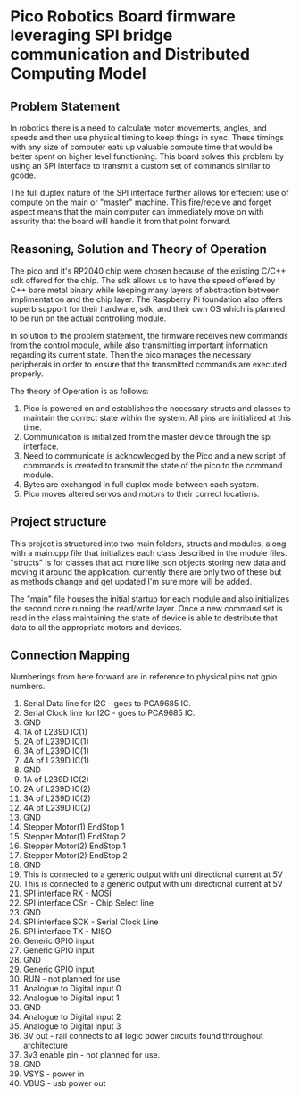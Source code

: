 # Pico Robotics Board firmware leveraging SPI bridge communication and Distributed Computing Model

## Problem Statement
In robotics there is a need to calculate motor movements, angles, and speeds and then use physical timing to keep things in sync. These timings with any size of computer eats up valuable compute time that would be better spent on higher level functioning. This board solves this problem by using an SPI interface to transmit a custom set of commands similar to gcode.

The full duplex nature of the SPI interface further allows for effecient use of compute on the main or "master" machine. This fire/receive and forget aspect means that the main computer can immediately move on with assurity that the board will handle it from that point forward. 

## Reasoning, Solution and Theory of Operation

The pico and it's RP2040 chip were chosen because of the existing C/C++ sdk offered for the chip. The sdk allows us to have the speed offered by C++ bare metal binary while keeping many layers of abstraction between implimentation and the chip layer. The Raspberry Pi foundation also offers superb support for their hardware, sdk, and their own OS which is planned to be run on the actual controlling module.

In solution to the problem statement, the firmware receives new commands from the control module, while also transmitting important information regarding its current state. Then the pico manages the necessary peripherals in order to ensure that the transmitted commands are executed properly. 

The theory of Operation is as follows: 
1. Pico is powered on and establishes the necessary structs and classes to maintain the correct state within the system. All pins are initialized at this time. 
2. Communication is initialized from the master device through the spi interface.
3. Need to communicate is acknowledged by the Pico and a new script of commands is created to transmit the state of the pico to the command module. 
4. Bytes are exchanged in full duplex mode between each system. 
5. Pico moves altered servos and motors to their correct locations.

## Project structure

This project is structured into two main folders, structs and modules, along with a main.cpp file that initializes each class described in the module files. "structs" is for classes that act more like json objects storing new data and moving it around the application. currently there are only two of these but as methods change and get updated I'm sure more will be added. 

The "main" file houses the initial startup for each module and also initializes the second core running the read/write layer. Once a new command set is read in the class maintaining the state of device is able to destribute that data to all the appropriate motors and devices. 

## Connection Mapping

Numberings from here forward are in reference to physical pins not gpio numbers. 

1. Serial Data line for I2C - goes to PCA9685 IC. 
2. Serial Clock line for I2C - goes to PCA9685 IC.
3. GND
4. 1A of L239D IC(1)
5. 2A of L239D IC(1)
6. 3A of L239D IC(1)
7. 4A of L239D IC(1)
8. GND
9. 1A of L239D IC(2)
10. 2A of L239D IC(2)
11. 3A of L239D IC(2)
12. 4A of L239D IC(2)
13. GND
14. Stepper Motor(1) EndStop 1
15. Stepper Motor(1) EndStop 2
16. Stepper Motor(2) EndStop 1
17. Stepper Motor(2) EndStop 2
18. GND
19. This is connected to a generic output with uni directional current at 5V
20. This is connected to a generic output with uni directional current at 5V
21. SPI interface RX - MOSI
22. SPI interface CSn - Chip Select line
23. GND
24. SPI interface SCK - Serial Clock Line
25. SPI interface TX - MISO
26. Generic GPIO input
27. Generic GPIO input
28. GND
29. Generic GPIO input
30. RUN - not planned for use. 
31. Analogue to Digital input 0
32. Analogue to Digital input 1
33. GND
34. Analogue to Digital input 2
35. Analogue to Digital input 3
36. 3V out - rail connects to all logic power circuits found throughout architecture
37. 3v3 enable pin - not planned for use. 
38. GND
39. VSYS - power in
40. VBUS - usb power out
